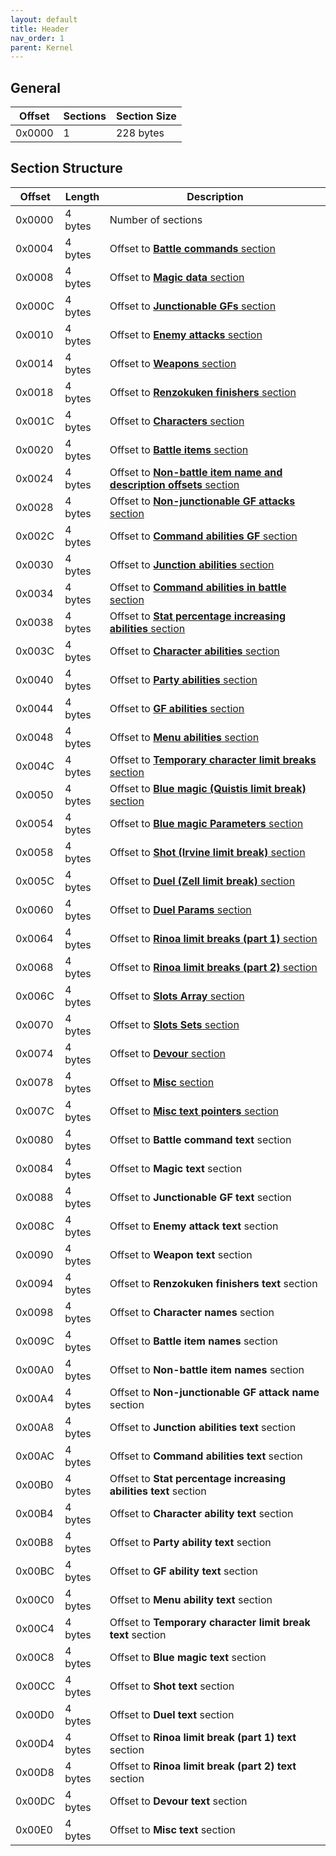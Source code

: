 ```yaml
---
layout: default
title: Header
nav_order: 1
parent: Kernel
---
```


## General

| Offset | Sections | Section Size |
|--------|----------|--------------|
| 0x0000 | 1        | 228 bytes    |

## Section Structure

| Offset | Length  | Description                                                                                                         |
|--------|---------|---------------------------------------------------------------------------------------------------------------------|
| 0x0000 | 4 bytes | Number of sections                                                                                                  |
| 0x0004 | 4 bytes | Offset to [**Battle commands** section                              ](../Battle-commands)                           |
| 0x0008 | 4 bytes | Offset to [**Magic data** section                                   ](../#magic)                                    |
| 0x000C | 4 bytes | Offset to [**Junctionable GFs** section                             ](../#junctionable-gfs)                         |
| 0x0010 | 4 bytes | Offset to [**Enemy attacks** section                                ](../#enemy-attacks)                            |
| 0x0014 | 4 bytes | Offset to [**Weapons** section                                      ](../#weapons)                                  |
| 0x0018 | 4 bytes | Offset to [**Renzokuken finishers** section                         ](../#renzokuken-finishers)                     |
| 0x001C | 4 bytes | Offset to [**Characters** section                                   ](../#characters)                               |
| 0x0020 | 4 bytes | Offset to [**Battle items** section                                 ](../#battle-items)                             |
| 0x0024 | 4 bytes | Offset to [**Non-battle item name and description offsets** section ](../#non--battle-item-and-description-offsets) |
| 0x0028 | 4 bytes | Offset to [**Non-junctionable GF attacks** section                  ](../#non-junctionable-gf-attacks)              |
| 0x002C | 4 bytes | Offset to [**Command abilities GF** section                         ](../#command-abilities-gf)                     |
| 0x0030 | 4 bytes | Offset to [**Junction abilities** section                           ](../#junction-abilities)                       |
| 0x0034 | 4 bytes | Offset to [**Command abilities in battle** section                  ](../#command-abilities-in-battle)              |
| 0x0038 | 4 bytes | Offset to [**Stat percentage increasing abilities** section         ](../#stat-percentage-increasin-abilities)      |
| 0x003C | 4 bytes | Offset to [**Character abilities** section                          ](../#character-abilities)                      |
| 0x0040 | 4 bytes | Offset to [**Party abilities** section                              ](../#party-abilities)                          |
| 0x0044 | 4 bytes | Offset to [**GF abilities** section                                 ](../#gf-abilities)                             |
| 0x0048 | 4 bytes | Offset to [**Menu abilities** section                               ](../#menu-abilities)                           |
| 0x004C | 4 bytes | Offset to [**Temporary character limit breaks** section             ](../#temporary-character-limit-breaks)         |
| 0x0050 | 4 bytes | Offset to [**Blue magic (Quistis limit break)** section             ](../#blue-magic)                               |
| 0x0054 | 4 bytes | Offset to [**Blue magic Parameters** section                        ](../#blue-magic-parameters)                    |
| 0x0058 | 4 bytes | Offset to [**Shot (Irvine limit break)** section                    ](../#shot-irvine-limit-breaks)                 |
| 0x005C | 4 bytes | Offset to [**Duel (Zell limit break)** section                      ](../#duel-zell-limit-breaks)                   |
| 0x0060 | 4 bytes | Offset to [**Duel Params** section                                  ](../#duels-params)                             |
| 0x0064 | 4 bytes | Offset to [**Rinoa limit breaks (part 1)** section                  ](../#rinoa-commands)                           |
| 0x0068 | 4 bytes | Offset to [**Rinoa limit breaks (part 2)** section                  ](../#rinoa-s-Combine-Limit-Break)              |
| 0x006C | 4 bytes | Offset to [**Slots Array** section                                  ](../#slots-array)                              |
| 0x0070 | 4 bytes | Offset to [**Slots Sets** section                                   ](../#slots-seets)                              |
| 0x0074 | 4 bytes | Offset to [**Devour** section                                       ](../#devour)                                   |
| 0x0078 | 4 bytes | Offset to [**Misc** section                                         ](../#misc)                                     |
| 0x007C | 4 bytes | Offset to [**Misc text pointers** section                           ](../#misc-text-pointers)                       |
| 0x0080 | 4 bytes | Offset to **Battle command text** section                                                                           |
| 0x0084 | 4 bytes | Offset to **Magic text** section                                                                                    |
| 0x0088 | 4 bytes | Offset to **Junctionable GF text** section                                                                          |
| 0x008C | 4 bytes | Offset to **Enemy attack text** section                                                                             |
| 0x0090 | 4 bytes | Offset to **Weapon text** section                                                                                   |
| 0x0094 | 4 bytes | Offset to **Renzokuken finishers text** section                                                                     |
| 0x0098 | 4 bytes | Offset to **Character names** section                                                                               |
| 0x009C | 4 bytes | Offset to **Battle item names** section                                                                             |
| 0x00A0 | 4 bytes | Offset to **Non-battle item names** section                                                                         |
| 0x00A4 | 4 bytes | Offset to **Non-junctionable GF attack name** section                                                               |
| 0x00A8 | 4 bytes | Offset to **Junction abilities text** section                                                                       |
| 0x00AC | 4 bytes | Offset to **Command abilities text** section                                                                        |
| 0x00B0 | 4 bytes | Offset to **Stat percentage increasing abilities text** section                                                     |
| 0x00B4 | 4 bytes | Offset to **Character ability text** section                                                                        |
| 0x00B8 | 4 bytes | Offset to **Party ability text** section                                                                            |
| 0x00BC | 4 bytes | Offset to **GF ability text** section                                                                               |
| 0x00C0 | 4 bytes | Offset to **Menu ability text** section                                                                             |
| 0x00C4 | 4 bytes | Offset to **Temporary character limit break text** section                                                          |
| 0x00C8 | 4 bytes | Offset to **Blue magic text** section                                                                               |
| 0x00CC | 4 bytes | Offset to **Shot text** section                                                                                     |
| 0x00D0 | 4 bytes | Offset to **Duel text** section                                                                                     |
| 0x00D4 | 4 bytes | Offset to **Rinoa limit break (part 1) text** section                                                               |
| 0x00D8 | 4 bytes | Offset to **Rinoa limit break (part 2) text** section                                                               |
| 0x00DC | 4 bytes | Offset to **Devour text** section                                                                                   |
| 0x00E0 | 4 bytes | Offset to **Misc text** section                                                                                     |